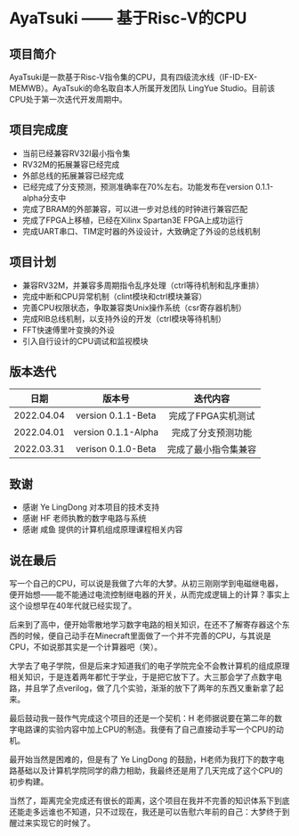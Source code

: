 # AyaTsuki —— 基于Risc-V的CPU

## 项目简介

AyaTsuki是一款基于Risc-V指令集的CPU，具有四级流水线（IF-ID-EX-MEMWB）。AyaTsuki的命名取自本人所属开发团队 LingYue Studio。目前该CPU处于第一次迭代开发周期中。

## 项目完成度

* 当前已经兼容RV32I最小指令集
* RV32M的拓展兼容已经完成
* 外部总线的拓展兼容已经完成
* 已经完成了分支预测，预测准确率在70%左右。功能发布在version 0.1.1-alpha分支中
* 完成了BRAM的外部兼容，可以进一步对总线的时钟进行兼容匹配
* 完成了FPGA上移植，已经在Xilinx Spartan3E FPGA上成功运行
* 完成UART串口、TIM定时器的外设设计，大致确定了外设的总线机制

## 项目计划

* 兼容RV32M，并兼容多周期指令乱序处理（ctrl等待机制和乱序重排）
* 完成中断和CPU异常机制（clint模块和ctrl模块兼容）
* 完善CPU权限状态，争取兼容类Unix操作系统（csr寄存器机制）
* 完成RIB总线机制，以支持外设的开发（ctrl模块等待机制）
* FFT快速傅里叶变换的外设
* 引入自行设计的CPU调试和监视模块

## 版本迭代

|日期|版本号|迭代内容|
|-|:-:|:-:|
|2022.04.04|version 0.1.1-Beta|完成了FPGA实机测试|
|2022.04.01|version 0.1.1-Alpha|完成了分支预测功能|
|2022.03.31|verison 0.1.0-Beta|完成了最小指令集兼容|

## 致谢

* 感谢 Ye LingDong 对本项目的技术支持
* 感谢 HF 老师执教的数字电路与系统
* 感谢 咸鱼 提供的计算机组成原理课程相关内容

## 说在最后

写一个自己的CPU，可以说是我做了六年的大梦。从初三刚刚学到电磁继电器，便开始想——能不能通过电流控制继电器的开关，从而完成逻辑上的计算？事实上这个设想早在40年代就已经实现了。
    
后来到了高中，便开始零散地学习数字电路的相关知识，在还不了解寄存器这个东西的时候，便自己动手在Minecraft里面做了一个并不完善的CPU，与其说是CPU，不如说那其实是一个计算器吧（笑）。

大学去了电子学院，但是后来才知道我们的电子学院完全不会教计算机的组成原理相关知识，于是连着两年都忙于学业，于是把它放下了。大三那会学了点数字电路，并且学了点verilog，做了几个实验，渐渐的放下了两年的东西又重新拿了起来。

最后鼓动我一鼓作气完成这个项目的还是一个契机：H 老师据说要在第二年的数字电路课的实验内容中加上CPU的制造。我便有了自己直接动手写一个CPU的动机。

最开始当然是困难的，但是有了 Ye LingDong 的鼓励，H老师为我打下的数字电路基础以及计算机学院同学的鼎力相助，我最终还是用了几天完成了这个CPU的初步构建。

当然了，距离完全完成还有很长的距离，这个项目在我并不完善的知识体系下到底还能走多远谁也不知道，只不过现在，我还是可以告慰六年前的自己：大梦终于到醒过来实现它的时候了。